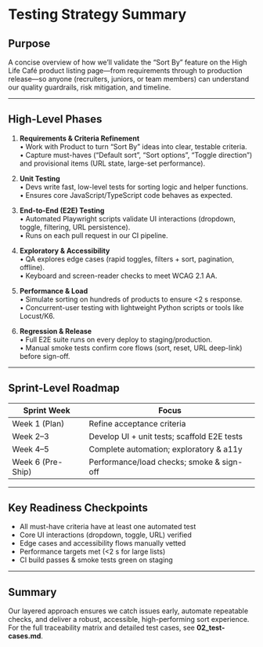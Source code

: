# Testing Strategy Summary

## Purpose  
A concise overview of how we’ll validate the “Sort By” feature on the High Life Café product listing page—from requirements through to production release—so anyone (recruiters, juniors, or team members) can understand our quality guardrails, risk mitigation, and timeline.

---

## High-Level Phases

1. **Requirements & Criteria Refinement**  
   • Work with Product to turn “Sort By” ideas into clear, testable criteria.  
   • Capture must-haves (“Default sort”, “Sort options”, “Toggle direction”) and provisional items (URL state, large-set performance).

2. **Unit Testing**  
   • Devs write fast, low-level tests for sorting logic and helper functions.  
   • Ensures core JavaScript/TypeScript code behaves as expected.

3. **End-to-End (E2E) Testing**  
   • Automated Playwright scripts validate UI interactions (dropdown, toggle, filtering, URL persistence).  
   • Runs on each pull request in our CI pipeline.

4. **Exploratory & Accessibility**  
   • QA explores edge cases (rapid toggles, filters + sort, pagination, offline).  
   • Keyboard and screen-reader checks to meet WCAG 2.1 AA.

5. **Performance & Load**  
   • Simulate sorting on hundreds of products to ensure <2 s response.  
   • Concurrent-user testing with lightweight Python scripts or tools like Locust/K6.

6. **Regression & Release**  
   • Full E2E suite runs on every deploy to staging/production.  
   • Manual smoke tests confirm core flows (sort, reset, URL deep-link) before sign-off.

---

## Sprint-Level Roadmap

| Sprint Week      | Focus                                        |
|------------------|----------------------------------------------|
| Week 1 (Plan)    | Refine acceptance criteria                   |
| Week 2–3         | Develop UI + unit tests; scaffold E2E tests  |
| Week 4–5         | Complete automation; exploratory & a11y      |
| Week 6 (Pre-Ship)| Performance/load checks; smoke & sign-off    |

---

## Key Readiness Checkpoints

- All must-have criteria have at least one automated test  
- Core UI interactions (dropdown, toggle, URL) verified  
- Edge cases and accessibility flows manually vetted  
- Performance targets met (<2 s for large lists)  
- CI build passes & smoke tests green on staging  

---

## Summary  
Our layered approach ensures we catch issues early, automate repeatable checks, and deliver a robust, accessible, high-performing sort experience. For the full traceability matrix and detailed test cases, see **02_test-cases.md**.  